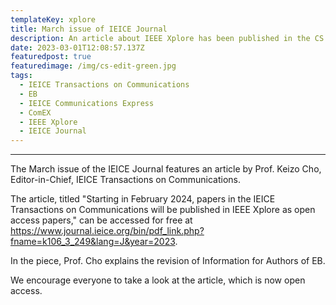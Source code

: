 ```yaml
---
templateKey: xplore
title: March issue of IEICE Journal
description: An article about IEEE Xplore has been published in the CS Society page of the March issue of IEICE Journal.
date: 2023-03-01T12:08:57.137Z
featuredpost: true
featuredimage: /img/cs-edit-green.jpg
tags:
  - IEICE Transactions on Communications
  - EB
  - IEICE Communications Express
  - ComEX
  - IEEE Xplore
  - IEICE Journal
---
```


---

The March issue of the IEICE Journal features an article by Prof. Keizo Cho, Editor-in-Chief, IEICE Transactions on Communications.

The article, titled "Starting in February 2024, papers in the IEICE Transactions on Communications will be published in IEEE Xplore as open access papers," can be accessed for free at https://www.journal.ieice.org/bin/pdf_link.php?fname=k106_3_249&lang=J&year=2023.

In the piece, Prof. Cho explains the revision of Information for Authors of EB.

We encourage everyone to take a look at the article, which is now open access.
